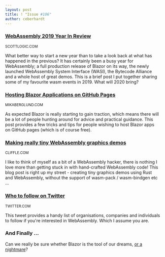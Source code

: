 ```yaml
---
layout: post
title: ! "Issue #106"
author: ceberhardt
---
```


### [WebAssembly 2019 Year In Review](https://blog.scottlogic.com/2019/12/24/webassembly-2019.html)

<small>SCOTTLOGIC.COM</small>

What better way to start a new year than to take a look back at what has happened in the previous? It has certainly been a busy year for WebAssembly; a full production release of Blazor on its way, the newly launched WebAssembly System Interface (WASI), the Bytecode Alliance and a whole host of great demos. This is a brief post I put together sharing some of my favourite wasm events in 2019. What will 2020 bring?

### [Hosting Blazor Applications on GitHub Pages](https://mikaberglund.com/2019/12/29/hosting-blazor-applications-on-github-pages/)

<small>MIKABERGLUND.COM</small>

As expected Blazor is really starting to gain traction, which means there will be a lot of people hunting around for advice and practical guidance. This post provides a few tricks and tips for people wishing to host Blazor apps on GitHub pages (which is of course free).

### [Making really tiny WebAssembly graphics demos](http://cliffle.com/blog/bare-metal-wasm/)

<small>CLIFFLE.COM</small>

I like to think of myself as a bit of a WebAssembly hacker, there is nothing I love more than getting stuck in with hand-crafted WebAssembly code! This blog post is right up my street - creating tiny graphics demos using Rust and WebAssembly, without the support of wasm-pack / wasm-bindgen etc ...

### [Who to follow on Twitter](https://twitter.com/MaxGraey/status/1211121452658970626)

<small>TWITTER.COM</small>

This tweet provides a handy list of organisations, companies and individuals to follow if you're interested in WebAssembly. Which I assume you are.

### And Finally ...

Can we really be sure whether Blazor is the tool of our dreams, [or a nightmare](https://old.reddit.com/r/csharp/comments/ea5dnb/the_nightmare_before_blazor/faztnnk/)?